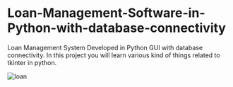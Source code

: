 # Loan-Management-Software-in-Python-with-database-connectivity
Loan Management System Developed in Python GUI with database connectivity. In this project you will learn various kind of things related to tkinter in python.

![loan](https://user-images.githubusercontent.com/66627414/205487548-744ecf34-c23b-4d16-8244-2a35fa2d065e.png)
